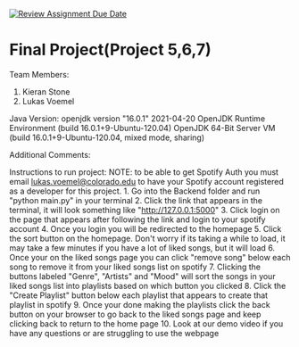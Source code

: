 [![Review Assignment Due Date](https://classroom.github.com/assets/deadline-readme-button-24ddc0f5d75046c5622901739e7c5dd533143b0c8e959d652212380cedb1ea36.svg)](https://classroom.github.com/a/M_5_MKPE)

# Final Project(Project 5,6,7)

Team Members:

1. Kieran Stone
2. Lukas Voemel

Java Version:
openjdk version "16.0.1" 2021-04-20
OpenJDK Runtime Environment (build 16.0.1+9-Ubuntu-120.04)
OpenJDK 64-Bit Server VM (build 16.0.1+9-Ubuntu-120.04, mixed mode, sharing)

Additional Comments:

Instructions to run project:
NOTE: to be able to get Spotify Auth you must email lukas.voemel@colorado.edu to have your Spotify account registered as a developer for this project. 1. Go into the Backend folder and run "python main.py" in your terminal 2. Click the link that appears in the terminal, it will look something like "http://127.0.0.1:5000" 3. Click login on the page that appears after following the link and login to your spotify account 4. Once you login you will be redirected to the homepage 5. Click the sort button on the homepage. Don't worry if its taking a while to load, it may take a few minutes if you have a lot of liked songs, but it will load 6. Once your on the liked songs page you can click "remove song" below each song to remove it from your liked songs list on spotify 7. Clicking the buttons labeled "Genre", "Artists" and "Mood" will sort the songs in your liked songs list into playlists based on which button you clicked 8. Click the "Create Playlist" button below each playlist that appears to create that playlist in spotify 9. Once your done making the playlists click the back button on your browser to go back to the liked songs page and keep clicking back to return to the home page 10. Look at our demo video if you have any questions or are struggling to use the webpage
